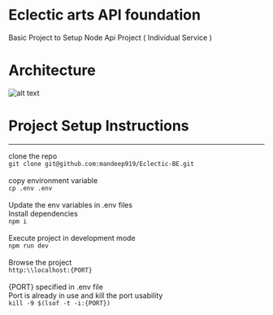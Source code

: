# Eclectic arts API foundation

Basic Project to Setup Node Api Project ( Individual Service )

# Architecture

![alt text]()

# Project Setup Instructions

---

clone the repo<br/>
`git clone git@github.com:mandeep919/Eclectic-BE.git`<br/><br/>
copy environment variable<br/>
`cp .env .env`<br/><br/>
Update the env variables in .env files<br/>
Install dependencies<br/>
`npm i`<br/><br/>
Execute project in development mode<br/>
`npm run dev`<br/><br/>
Browse the project<br/>
`http:\\localhost:{PORT}`<br/><br/>
{PORT} specified in .env file<br/>
Port is already in use and kill the port usability<br/>
`kill -9 $(lsof -t -i:{PORT})`<br/><br/>
